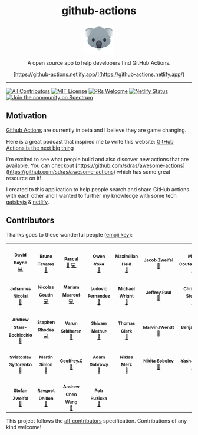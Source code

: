<div align="center">
<h1>github-actions</h1>
<a href="https://www.emojione.com/emoji/1f428">
<img height="80" width="80" alt="goat" src="./animal.png" />
</a>

<p>A open source app to help developers find GitHub Actions.</p>

[https://github-actions.netlify.app/](https://github-actions.netlify.app/)

</div>

<hr/>

[![All Contributors](https://img.shields.io/badge/all_contributors-20-orange.svg?style=flat-square)](#contributors-) [![MIT License][license-badge]][license] [![PRs Welcome][prs-badge]][prs]
[![Netlify Status](https://api.netlify.com/api/v1/badges/135bba3e-819f-41a7-86f7-bc93cfecd07d/deploy-status)](https://app.netlify.com/sites/github-actions/deploys)
[![Join the community on Spectrum][spectrum-badge]][spectrum]

## Motivation

[Github Actions](https://css-tricks.com/introducing-github-actions/) are currently in beta and I believe they are game changing.

Here is a great podcast that inspired me to write this website: [GitHub Actions is the next big thing](https://changelog.com/podcast/331)

I'm excited to see what people build and also discover new actions that are available. You can checkout [https://github.com/sdras/awesome-actions](https://github.com/sdras/awesome-actions) which has some great resource on it!

I created to this application to help people search and share GitHub actions with each other and I wanted to further my knowledge with some tech [gatsbyjs](https://www.gatsbyjs.org/) & [netlify](https://www.netlify.com/).

## Contributors

Thanks goes to these wonderful people ([emoji key](https://github.com/all-contributors/all-contributors#emoji-key)):

<!-- ALL-CONTRIBUTORS-LIST:START - Do not remove or modify this section -->
<!-- prettier-ignore-start -->
<!-- markdownlint-disable -->
<table>
  <tr>
    <td align="center"><a href="https://medium.com/@boyney123"><img src="https://avatars1.githubusercontent.com/u/3268013?v=4?s=100" width="100px;" alt=""/><br /><sub><b>David Boyne</b></sub></a><br /><a href="https://github.com/boyney123/github-actions/commits?author=boyney123" title="Code">💻</a></td>
    <td align="center"><a href="http://bltavares.com"><img src="https://avatars1.githubusercontent.com/u/109474?v=4?s=100" width="100px;" alt=""/><br /><sub><b>Bruno Tavares</b></sub></a><br /><a href="https://github.com/boyney123/github-actions/commits?author=bltavares" title="Documentation">📖</a></td>
    <td align="center"><a href="https://twitter.com/pascalgn"><img src="https://avatars2.githubusercontent.com/u/432333?v=4?s=100" width="100px;" alt=""/><br /><sub><b>Pascal</b></sub></a><br /><a href="https://github.com/boyney123/github-actions/commits?author=pascalgn" title="Documentation">📖</a> <a href="https://github.com/boyney123/github-actions/commits?author=pascalgn" title="Code">💻</a></td>
    <td align="center"><a href="https://pxgamer.xyz"><img src="https://avatars0.githubusercontent.com/u/1899334?v=4?s=100" width="100px;" alt=""/><br /><sub><b>Owen Voke</b></sub></a><br /><a href="https://github.com/boyney123/github-actions/commits?author=pxgamer" title="Documentation">📖</a></td>
    <td align="center"><a href="http://www.maxheld.de/"><img src="https://avatars0.githubusercontent.com/u/5372770?v=4?s=100" width="100px;" alt=""/><br /><sub><b>Maximilian Held</b></sub></a><br /><a href="https://github.com/boyney123/github-actions/commits?author=maxheld83" title="Documentation">📖</a></td>
    <td align="center"><a href="https://github.com/jzweifel"><img src="https://avatars0.githubusercontent.com/u/39281691?v=4?s=100" width="100px;" alt=""/><br /><sub><b>Jacob Zweifel</b></sub></a><br /><a href="https://github.com/boyney123/github-actions/commits?author=jzweifel" title="Documentation">📖</a></td>
    <td align="center"><a href="https://mikecoutermarsh.com"><img src="https://avatars0.githubusercontent.com/u/155044?v=4?s=100" width="100px;" alt=""/><br /><sub><b>Mike Coutermarsh</b></sub></a><br /><a href="https://github.com/boyney123/github-actions/commits?author=mscoutermarsh" title="Documentation">📖</a></td>
  </tr>
  <tr>
    <td align="center"><a href="https://github.com/jonico"><img src="https://avatars3.githubusercontent.com/u/1872314?v=4?s=100" width="100px;" alt=""/><br /><sub><b>Johannes Nicolai</b></sub></a><br /><a href="https://github.com/boyney123/github-actions/commits?author=jonico" title="Documentation">📖</a></td>
    <td align="center"><a href="https://nicolas-coutin.fr"><img src="https://avatars1.githubusercontent.com/u/6564012?v=4?s=100" width="100px;" alt=""/><br /><sub><b>Nicolas Coutin</b></sub></a><br /><a href="https://github.com/boyney123/github-actions/commits?author=Ilshidur" title="Code">💻</a></td>
    <td align="center"><a href="https://maarouf.me"><img src="https://avatars0.githubusercontent.com/u/10760189?v=4?s=100" width="100px;" alt=""/><br /><sub><b>Mariam Maarouf</b></sub></a><br /><a href="https://github.com/boyney123/github-actions/commits?author=mariamrf" title="Code">💻</a></td>
    <td align="center"><a href="https://twitter.com/ludnadez"><img src="https://avatars0.githubusercontent.com/u/5674651?v=4?s=100" width="100px;" alt=""/><br /><sub><b>Ludovic Fernandez</b></sub></a><br /><a href="https://github.com/boyney123/github-actions/commits?author=ldez" title="Documentation">📖</a></td>
    <td align="center"><a href="http://codular.com"><img src="https://avatars1.githubusercontent.com/u/348317?v=4?s=100" width="100px;" alt=""/><br /><sub><b>Michael Wright</b></sub></a><br /><a href="https://github.com/boyney123/github-actions/commits?author=michaelw90" title="Documentation">📖</a></td>
    <td align="center"><a href="https://jeffpaul.com/"><img src="https://avatars2.githubusercontent.com/u/2818133?v=4?s=100" width="100px;" alt=""/><br /><sub><b>Jeffrey Paul</b></sub></a><br /><a href="https://github.com/boyney123/github-actions/commits?author=jeffpaul" title="Documentation">📖</a></td>
    <td align="center"><a href="https://hymnos.existenz.ch"><img src="https://avatars0.githubusercontent.com/u/288493?v=4?s=100" width="100px;" alt=""/><br /><sub><b>Christian Studer</b></sub></a><br /><a href="https://github.com/boyney123/github-actions/commits?author=cstuder" title="Documentation">📖</a></td>
  </tr>
  <tr>
    <td align="center"><a href="http://blog.andrewsomething.com/"><img src="https://avatars0.githubusercontent.com/u/46943?v=4?s=100" width="100px;" alt=""/><br /><sub><b>Andrew Starr-Bochicchio</b></sub></a><br /><a href="https://github.com/boyney123/github-actions/commits?author=andrewsomething" title="Documentation">📖</a></td>
    <td align="center"><a href="http://www.linkedin.com/in/sterhodes"><img src="https://avatars3.githubusercontent.com/u/130488?v=4?s=100" width="100px;" alt=""/><br /><sub><b>Stephen Rhodes</b></sub></a><br /><a href="https://github.com/boyney123/github-actions/commits?author=MrRhodes" title="Code">💻</a></td>
    <td align="center"><a href="http://varunsridharan.in"><img src="https://avatars1.githubusercontent.com/u/1884287?v=4?s=100" width="100px;" alt=""/><br /><sub><b>Varun Sridharan</b></sub></a><br /><a href="https://github.com/boyney123/github-actions/commits?author=varunsridharan" title="Documentation">📖</a></td>
    <td align="center"><a href="https://shivammathur.com"><img src="https://avatars1.githubusercontent.com/u/1571086?v=4?s=100" width="100px;" alt=""/><br /><sub><b>Shivam Mathur</b></sub></a><br /><a href="https://github.com/boyney123/github-actions/commits?author=shivammathur" title="Documentation">📖</a></td>
    <td align="center"><a href="https://github.com/tnc1997"><img src="https://avatars1.githubusercontent.com/u/17160067?v=4?s=100" width="100px;" alt=""/><br /><sub><b>Thomas Clark</b></sub></a><br /><a href="https://github.com/boyney123/github-actions/commits?author=tnc1997" title="Documentation">📖</a></td>
    <td align="center"><a href="https://marvinjwendt.com"><img src="https://avatars0.githubusercontent.com/u/31022056?v=4?s=100" width="100px;" alt=""/><br /><sub><b>MarvinJWendt</b></sub></a><br /><a href="https://github.com/boyney123/github-actions/commits?author=MarvinJWendt" title="Documentation">📖</a></td>
    <td align="center"><a href="http://interversehq.com"><img src="https://avatars0.githubusercontent.com/u/10716694?v=4?s=100" width="100px;" alt=""/><br /><sub><b>Benjamin O</b></sub></a><br /><a href="https://github.com/boyney123/github-actions/commits?author=jurplel" title="Documentation">📖</a></td>
  </tr>
  <tr>
    <td align="center"><a href="https://webknjaz.me"><img src="https://avatars2.githubusercontent.com/u/578543?v=4?s=100" width="100px;" alt=""/><br /><sub><b>Sviatoslav Sydorenko</b></sub></a><br /><a href="https://github.com/boyney123/github-actions/commits?author=webknjaz" title="Documentation">📖</a></td>
    <td align="center"><a href="https://martinsimon.me/"><img src="https://avatars1.githubusercontent.com/u/2029239?v=4?s=100" width="100px;" alt=""/><br /><sub><b>Martin Simon</b></sub></a><br /><a href="https://github.com/boyney123/github-actions/commits?author=barnumbirr" title="Documentation">📖</a></td>
    <td align="center"><a href="https://www.cycjimmy.tech"><img src="https://avatars1.githubusercontent.com/u/19383787?v=4?s=100" width="100px;" alt=""/><br /><sub><b>Geoffrey.C</b></sub></a><br /><a href="https://github.com/boyney123/github-actions/commits?author=cycjimmy" title="Documentation">📖</a></td>
    <td align="center"><a href="http://ochrona.jawne.info.pl"><img src="https://avatars1.githubusercontent.com/u/3618479?v=4?s=100" width="100px;" alt=""/><br /><sub><b>Adam Dobrawy</b></sub></a><br /><a href="https://github.com/boyney123/github-actions/commits?author=ad-m" title="Documentation">📖</a></td>
    <td align="center"><a href="https://blog.merzlabs.com/authors/niklas-merz/"><img src="https://avatars0.githubusercontent.com/u/3585860?v=4?s=100" width="100px;" alt=""/><br /><sub><b>Niklas Merz</b></sub></a><br /><a href="https://github.com/boyney123/github-actions/commits?author=NiklasMerz" title="Documentation">📖</a></td>
    <td align="center"><a href="https://sobolevn.me"><img src="https://avatars1.githubusercontent.com/u/4660275?v=4?s=100" width="100px;" alt=""/><br /><sub><b>Nikita Sobolev</b></sub></a><br /><a href="https://github.com/boyney123/github-actions/commits?author=sobolevn" title="Documentation">📖</a></td>
    <td align="center"><a href="https://github.com/y-mehta"><img src="https://avatars1.githubusercontent.com/u/24428063?v=4?s=100" width="100px;" alt=""/><br /><sub><b>Yash Mehta</b></sub></a><br /><a href="https://github.com/boyney123/github-actions/commits?author=y-mehta" title="Documentation">📖</a></td>
  </tr>
  <tr>
    <td align="center"><a href="https://stefanzweifel.io"><img src="https://avatars3.githubusercontent.com/u/1080923?v=4?s=100" width="100px;" alt=""/><br /><sub><b>Stefan Zweifel</b></sub></a><br /><a href="https://github.com/boyney123/github-actions/commits?author=stefanzweifel" title="Documentation">📖</a></td>
    <td align="center"><a href="https://ravgeet.dev/"><img src="https://avatars0.githubusercontent.com/u/27858510?v=4?s=100" width="100px;" alt=""/><br /><sub><b>Ravgeet Dhillon</b></sub></a><br /><a href="https://github.com/boyney123/github-actions/commits?author=ravgeetdhillon" title="Documentation">📖</a></td>
    <td align="center"><a href="https://github.com/Andrew-Chen-Wang"><img src="https://avatars0.githubusercontent.com/u/60190294?v=4?s=100" width="100px;" alt=""/><br /><sub><b>Andrew Chen Wang</b></sub></a><br /><a href="https://github.com/boyney123/github-actions/commits?author=Andrew-Chen-Wang" title="Documentation">📖</a></td>
    <td align="center"><a href="https://petr.ruzicka.dev/"><img src="https://avatars2.githubusercontent.com/u/1434387?v=4?s=100" width="100px;" alt=""/><br /><sub><b>Petr Ruzicka</b></sub></a><br /><a href="https://github.com/boyney123/github-actions/commits?author=ruzickap" title="Documentation">📖</a></td>
  </tr>
</table>

<!-- markdownlint-restore -->
<!-- prettier-ignore-end -->

<!-- ALL-CONTRIBUTORS-LIST:END -->

This project follows the [all-contributors](https://github.com/all-contributors/all-contributors) specification. Contributions of any kind welcome!

<!-- prettier-ignore-start -->

[spectrum-badge]: https://withspectrum.github.io/badge/badge.svg
[spectrum]: https://spectrum.chat/github-actions
[license-badge]: https://img.shields.io/badge/License-MIT-yellow.svg
[license]: https://github.com/boyney123/github-actions/blob/master/LICENSE
[prs-badge]: https://img.shields.io/badge/PRs-welcome-brightgreen.svg?style=flat-square
[prs]: http://makeapullrequest.com
<!-- prettier-ignore-end -->
